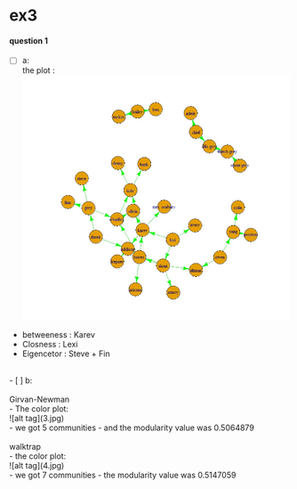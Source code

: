 # ex3
#### question 1
- [ ] a: <br>
the plot :<br>
![alt tag](EX3.jpg)<br>
- betweeness :  Karev<br>
- Closness : Lexi<br>
- Eigencetor : Steve + Fin<br>
<br>
- [ ] b:<br>
<br>
Girvan-Newman
<br>
- The color plot:<br>
![alt tag](3.jpg)<br>
- we got 5 communities
- and the modularity value was 0.5064879<br>
<br>
walktrap
<br>
- the color plot:<br>
![alt tag](4.jpg)<br>
- we got 7 communities
- the modularity value was 0.5147059<br>
